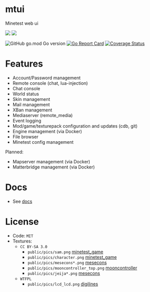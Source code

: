 # mtui

Minetest web ui

![](https://github.com/minetest-go/mtui/workflows/test/badge.svg)
![](https://github.com/minetest-go/mtui/workflows/build/badge.svg)

![GitHub go.mod Go version](https://img.shields.io/github/go-mod/go-version/minetest-go/mtui)
[![Go Report Card](https://goreportcard.com/badge/github.com/minetest-go/mtui)](https://goreportcard.com/report/github.com/minetest-go/mtui)
[![Coverage Status](https://coveralls.io/repos/github/minetest-go/mtui/badge.svg)](https://coveralls.io/github/minetest-go/mtui)

# Features

* Account/Password management
* Remote console (chat, lua-injection)
* Chat console
* World status
* Skin management
* Mail management
* XBan management
* Mediaserver (remote_media)
* Event logging
* Mod/game/texturepack configuration and updates (cdb, git)
* Engine management (via Docker)
* File browser
* Minetest config management

Planned:
* Mapserver management (via Docker)
* Matterbridge management (via Docker)

# Docs

* See [docs](./docs/mtui.md)

# License

* Code: `MIT`
* Textures:
  * `CC BY-SA 3.0`
    * `public/pics/sam.png` [minetest_game](https://github.com/minetest/minetest_game)
    * `public/pics/character.png` [minetest_game](https://github.com/minetest/minetest_game)
    * `public/pics/mesecons*.png` [mesecons](https://github.com/minetest-mods/mesecons)
    * `public/pics/mooncontroller_top.png` [mooncontroller](https://github.com/mt-mods/mooncontroller)
    * `public/pics/jeija*.png` [mesecons](https://github.com/minetest-mods/mesecons)
  * `WTFPL`
    * `public/pics/lcd_lcd.png` [digilines](https://github.com/minetest-mods/digilines)
